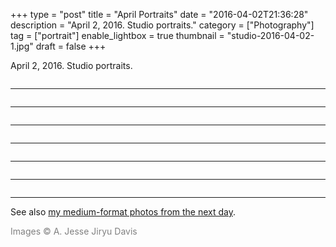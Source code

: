 +++
type = "post"
title = "April Portraits"
date = "2016-04-02T21:36:28"
description = "April 2, 2016. Studio portraits."
category = ["Photography"]
tag = ["portrait"]
enable_lightbox = true
thumbnail = "studio-2016-04-02-1.jpg"
draft = false
+++

<p>April 2, 2016. Studio portraits.</p>
<p><img alt="" src="studio-2016-04-02-1.jpg" /></p>
<hr />
<p><img alt="" src="studio-2016-04-02-2.jpg" /></p>
<hr />
<p><img alt="" src="studio-2016-04-02-3.jpg" /></p>
<hr />
<p><img alt="" src="studio-2016-04-02-4.jpg" /></p>
<hr />
<p><img alt="" src="studio-2016-04-02-5.jpg" /></p>
<hr />
<p><img alt="" src="studio-2016-04-02-6.jpg" /></p>
<hr />
<p><img alt="" src="studio-2016-04-02-7.jpg" /></p>
<hr />
<p>See also <a href="/april-portraits-2/">my medium-format photos from the next day</a>.</p>
<p><span style="color: gray">Images &copy; A. Jesse Jiryu Davis</span></p>
